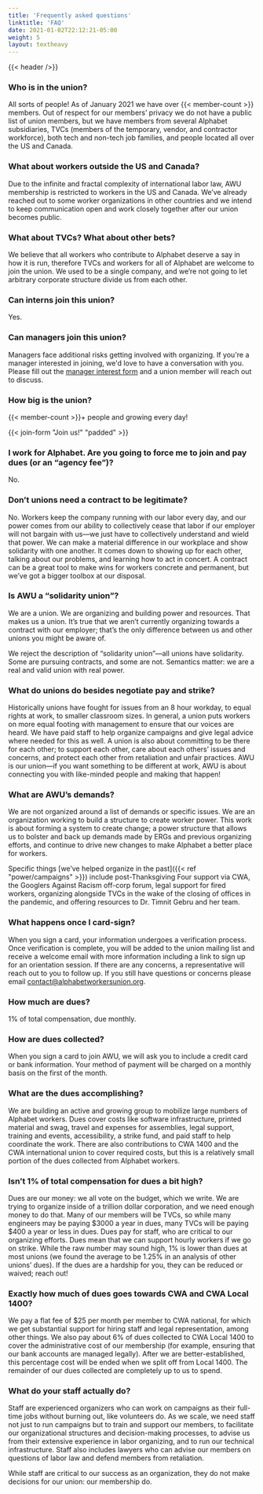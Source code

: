 ```yaml
---
title: 'Frequently asked questions'
linktitle: 'FAQ'
date: 2021-01-02T22:12:21-05:00
weight: 5
layout: textheavy
---
```


{{< header />}}

### Who is in the union?

All sorts of people! As of January 2021 we have over {{< member-count >}} members. Out of respect for our members’ privacy we do not have a public list of union members, but we have members from several Alphabet subsidiaries, TVCs (members of the temporary, vendor, and contractor workforce), both tech and non-tech job families, and people located all over the US and Canada.

### What about workers outside the US and Canada?

Due to the infinite and fractal complexity of international labor law, AWU membership is restricted to workers in the US and Canada. We’ve already reached out to some worker organizations in other countries and we intend to keep communication open and work closely together after our union becomes public.

### What about TVCs? What about other bets?

We believe that all workers who contribute to Alphabet deserve a say in how it is run, therefore TVCs and workers for all of Alphabet are welcome to join the union. We used to be a single company, and we’re not going to let arbitrary corporate structure divide us from each other.

### Can interns join this union?

Yes.

### Can managers join this union?

Managers face additional risks getting involved with organizing. If you're a manager interested in joining, we'd love to have a conversation with you. Please fill out the [manager interest form](https://airtable.com/shr3RpVTuP25kHMdm) and a union member will reach out to discuss.

### How big is the union?

{{< member-count >}}+ people and growing every day!

&#xfeff;{{< join-form "Join us!" "padded" >}}

### I work for Alphabet. Are you going to force me to join and pay dues (or an “agency fee”)?

No.

### Don’t unions need a contract to be legitimate?

No. Workers keep the company running with our labor every day, and our power comes from our ability to collectively cease that labor if our employer will not bargain with us—we just have to collectively understand and wield that power. We can make a material difference in our workplace and show solidarity with one another. It comes down to showing up for each other, talking about our problems, and learning how to act in concert. A contract can be a great tool to make wins for workers concrete and permanent, but we’ve got a bigger toolbox at our disposal.

### Is AWU a “solidarity union”?

We are a union. We are organizing and building power and resources. That makes us a union. It’s true that we aren’t currently organizing towards a contract with our employer; that’s the only difference between us and other unions you might be aware of.

We reject the description of “solidarity union”—all unions have solidarity. Some are pursuing contracts, and some are not. Semantics matter: we are a real and valid union with real power.

### What do unions do besides negotiate pay and strike?

Historically unions have fought for issues from an 8 hour workday, to equal rights at work, to smaller classroom sizes. In general, a union puts workers on more equal footing with management to ensure that our voices are heard. We have paid staff to help organize campaigns and give legal advice where needed for this as well. A union is also about committing to be there for each other; to support each other, care about each others’ issues and concerns, and protect each other from retaliation and unfair practices. AWU is our union—if you want something to be different at work, AWU is about connecting you with like-minded people and making that happen!

### What are AWU’s demands?

We are not organized around a list of demands or specific issues. We are an organization working to build a structure to create worker power. This work is about forming a system to create change; a power structure that allows us to bolster and back up demands made by ERGs and previous organizing efforts, and continue to drive new changes to make Alphabet a better place for workers.

Specific things [we’ve helped organize in the past]({{< ref "power/campaigns" >}}) include post-Thanksgiving Four support via CWA, the Googlers Against Racism off-corp forum, legal support for fired workers, organizing alongside TVCs in the wake of the closing of offices in the pandemic, and offering resources to Dr. Timnit Gebru and her team.

### What happens once I card-sign?

When you sign a card, your information undergoes a verification process. Once verification is complete, you will be added to the union mailing list and receive a welcome email with more information including a link to sign up for an orientation session. If there are any concerns, a representative will reach out to you to follow up. If you still have questions or concerns please email [contact@alphabetworkersunion.org](mailto:contact@alphabetworkersunion.org).

### How much are dues?

1% of total compensation, due monthly.

### How are dues collected?

When you sign a card to join AWU, we will ask you to include a credit card or bank information. Your method of payment will be charged on a monthly basis on the first of the month.

### What are the dues accomplishing?

We are building an active and growing group to mobilize large numbers of Alphabet workers. Dues cover costs like software infrastructure, printed material and swag, travel and expenses for assemblies, legal support, training and events, accessibility, a strike fund, and paid staff to help coordinate the work. There are also contributions to CWA 1400 and the CWA international union to cover required costs, but this is a relatively small portion of the dues collected from Alphabet workers.

### Isn’t 1% of total compensation for dues a bit high?

Dues are our money: we all vote on the budget, which we write. We are trying to organize inside of a trillion dollar corporation, and we need enough money to do that. Many of our members will be TVCs, so while many engineers may be paying $3000 a year in dues, many TVCs will be paying $400 a year or less in dues. Dues pay for staff, who are critical to our organizing efforts. Dues mean that we can support hourly workers if we go on strike. While the raw number may sound high, 1% is lower than dues at most unions (we found the average to be 1.25% in an analysis of other unions’ dues). If the dues are a hardship for you, they can be reduced or waived; reach out!

### Exactly how much of dues goes towards CWA and CWA Local 1400?

We pay a flat fee of $25 per month per member to CWA national, for which we get substantial support for hiring staff and legal representation, among other things. We also pay about 6% of dues collected to CWA Local 1400 to cover the administrative cost of our membership (for example, ensuring that our bank accounts are managed legally). After we are better-established, this percentage cost will be ended when we split off from Local 1400. The remainder of our dues collected are completely up to us to spend.

### What do your staff actually do?

Staff are experienced organizers who can work on campaigns as their full-time jobs without burning out, like volunteers do. As we scale, we need staff not just to run campaigns but to train and support our members, to facilitate our organizational structures and decision-making processes, to advise us from their extensive experience in labor organizing, and to run our technical infrastructure. Staff also includes lawyers who can advise our members on questions of labor law and defend members from retaliation.

While staff are critical to our success as an organization, they do not make decisions for our union: our membership do.
